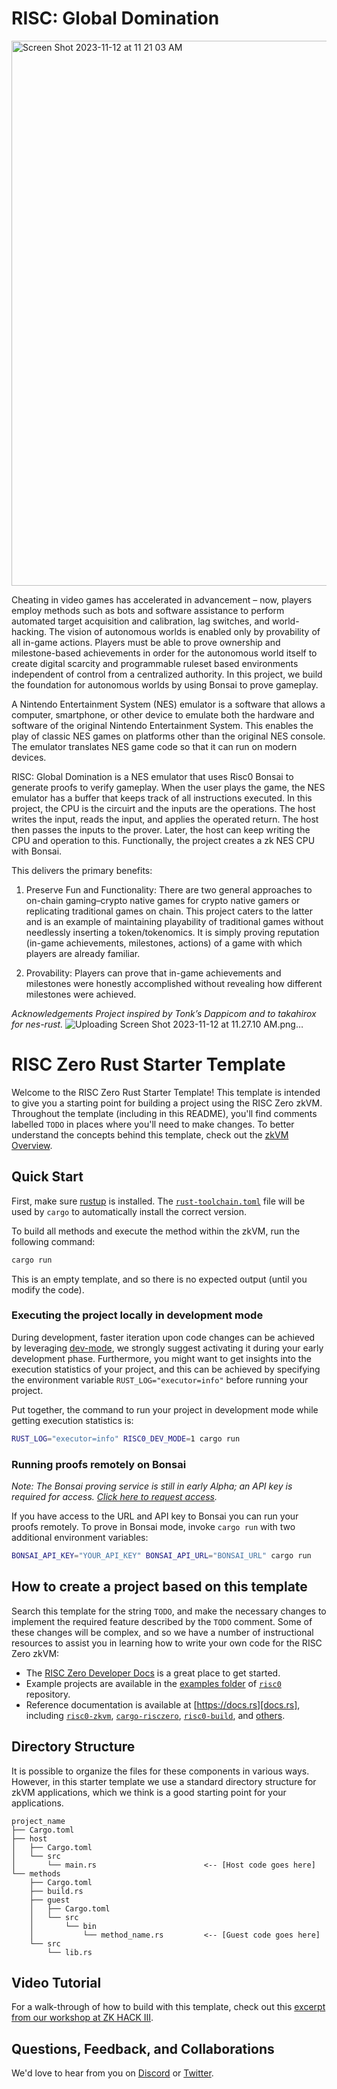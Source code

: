 # RISC: Global Domination
<img width="872" alt="Screen Shot 2023-11-12 at 11 21 03 AM" src="https://github.com/Manav-Aggarwal/nes_emulator/assets/35550889/6fca2903-b93b-43e5-a45b-08f19292be7f">

Cheating in video games has accelerated in advancement – now, players employ methods such as bots and software assistance to perform automated target acquisition and calibration, lag switches, and world-hacking. The vision of autonomous worlds is enabled only by provability of all in-game actions. Players must be able to prove ownership and milestone-based achievements in order for the autonomous world itself to create digital scarcity and programmable ruleset based environments independent of control from a centralized authority. In this project, we build the foundation for autonomous worlds by using Bonsai to prove gameplay.

A Nintendo Entertainment System (NES) emulator is a software that allows a computer, smartphone, or other device to emulate both the hardware and software of the original Nintendo Entertainment System. This enables the play of classic NES games on platforms other than the original NES console. The emulator translates NES game code so that it can run on modern devices.

RISC: Global Domination is a NES emulator that uses Risc0 Bonsai to generate proofs to verify gameplay. When the user plays the game, the NES emulator has a buffer that keeps track of all instructions executed. In this project, the CPU is the circuirt and the inputs are the operations. The host writes the input, reads the input, and applies the operated return. The host then passes the inputs to the prover. Later, the host can keep writing the CPU and operation to this. Functionally, the project creates a zk NES CPU with Bonsai. 

This delivers the primary benefits:

1) Preserve Fun and Functionality: There are two general approaches to on-chain gaming–crypto native games for crypto native gamers or replicating traditional games on chain. This project caters to the latter and is an example of maintaining playability of traditional games without needlessly inserting a token/tokenomics. It is simply proving reputation (in-game achievements, milestones, actions) of a game with which players are already familiar.

2) Provability: Players can prove that in-game achievements and milestones were honestly accomplished without revealing how different milestones were achieved. 

_Acknowledgements
Project inspired by Tonk’s Dappicom and to takahirox for nes-rust._
![Uploading Screen Shot 2023-11-12 at 11.27.10 AM.png…]()


# RISC Zero Rust Starter Template

Welcome to the RISC Zero Rust Starter Template! This template is intended to
give you a starting point for building a project using the RISC Zero zkVM.
Throughout the template (including in this README), you'll find comments
labelled `TODO` in places where you'll need to make changes. To better
understand the concepts behind this template, check out the [zkVM
Overview][zkvm-overview].

## Quick Start

First, make sure [rustup] is installed. The
[`rust-toolchain.toml`][rust-toolchain] file will be used by `cargo` to
automatically install the correct version.

To build all methods and execute the method within the zkVM, run the following
command:

```bash
cargo run
```

This is an empty template, and so there is no expected output (until you modify
the code).

### Executing the project locally in development mode

During development, faster iteration upon code changes can be achieved by leveraging [dev-mode], we strongly suggest activating it during your early development phase. Furthermore, you might want to get insights into the execution statistics of your project, and this can be achieved by specifying the environment variable `RUST_LOG="executor=info"` before running your project.

Put together, the command to run your project in development mode while getting execution statistics is:

```bash
RUST_LOG="executor=info" RISC0_DEV_MODE=1 cargo run
```

### Running proofs remotely on Bonsai

_Note: The Bonsai proving service is still in early Alpha; an API key is
required for access. [Click here to request access][bonsai access]._

If you have access to the URL and API key to Bonsai you can run your proofs
remotely. To prove in Bonsai mode, invoke `cargo run` with two additional
environment variables:

```bash
BONSAI_API_KEY="YOUR_API_KEY" BONSAI_API_URL="BONSAI_URL" cargo run
```

## How to create a project based on this template

Search this template for the string `TODO`, and make the necessary changes to
implement the required feature described by the `TODO` comment. Some of these
changes will be complex, and so we have a number of instructional resources to
assist you in learning how to write your own code for the RISC Zero zkVM:

- The [RISC Zero Developer Docs][dev-docs] is a great place to get started.
- Example projects are available in the [examples folder][examples] of
  [`risc0`][risc0-repo] repository.
- Reference documentation is available at [https://docs.rs][docs.rs], including
  [`risc0-zkvm`][risc0-zkvm], [`cargo-risczero`][cargo-risczero],
  [`risc0-build`][risc0-build], and [others][crates].

## Directory Structure

It is possible to organize the files for these components in various ways.
However, in this starter template we use a standard directory structure for zkVM
applications, which we think is a good starting point for your applications.

```text
project_name
├── Cargo.toml
├── host
│   ├── Cargo.toml
│   └── src
│       └── main.rs                        <-- [Host code goes here]
└── methods
    ├── Cargo.toml
    ├── build.rs
    ├── guest
    │   ├── Cargo.toml
    │   └── src
    │       └── bin
    │           └── method_name.rs         <-- [Guest code goes here]
    └── src
        └── lib.rs
```

## Video Tutorial

For a walk-through of how to build with this template, check out this [excerpt
from our workshop at ZK HACK III][zkhack-iii].

## Questions, Feedback, and Collaborations

We'd love to hear from you on [Discord][discord] or [Twitter][twitter].

[bonsai access]: https://bonsai.xyz/apply
[cargo-risczero]: https://docs.rs/cargo-risczero
[crates]: https://github.com/risc0/risc0/blob/main/README.md#rust-binaries
[dev-docs]: https://dev.risczero.com
[dev-mode]: https://dev.risczero.com/api/zkvm/dev-mode
[discord]: https://discord.gg/risczero
[docs.rs]: https://docs.rs/releases/search?query=risc0
[examples]: https://github.com/risc0/risc0/tree/main/examples
[risc0-build]: https://docs.rs/risc0-build
[risc0-repo]: https://www.github.com/risc0/risc0
[risc0-zkvm]: https://docs.rs/risc0-zkvm
[rustup]: https://rustup.rs
[rust-toolchain]: rust-toolchain.toml
[twitter]: https://twitter.com/risczero
[zkvm-overview]: https://dev.risczero.com/zkvm
[zkhack-iii]: https://www.youtube.com/watch?v=Yg_BGqj_6lg&list=PLcPzhUaCxlCgig7ofeARMPwQ8vbuD6hC5&index=5
